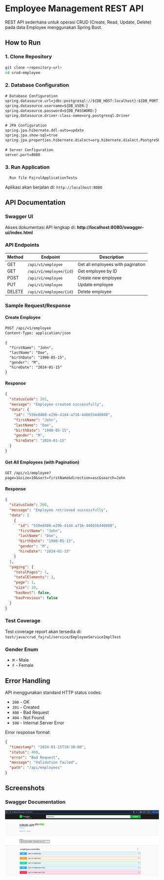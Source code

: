 # Employee Management REST API

REST API sederhana untuk operasi CRUD (Create, Read, Update, Delete) pada data Employee menggunakan Spring Boot.


## How to Run

### 1. Clone Repository
```bash
git clone <repository-url>
cd crud-employee
```

### 2. Database Configuration
```properties
# Database Configuration
spring.datasource.url=jdbc:postgresql://${DB_HOST:localhost}:${DB_PORT:5432}/${DB_NAME:crud_db}
spring.datasource.username=${DB_USER:}
spring.datasource.password=${DB_PASSWORD:}
spring.datasource.driver-class-name=org.postgresql.Driver

# JPA Configuration
spring.jpa.hibernate.ddl-auto=update
spring.jpa.show-sql=true
spring.jpa.properties.hibernate.dialect=org.hibernate.dialect.PostgreSQLDialect

# Server Configuration
server.port=8080
```

### 3. Run Application
```bash
  Run file FajrulApplicationTests
```

Aplikasi akan berjalan di: `http://localhost:8080`

## API Documentation

### Swagger UI
Akses dokumentasi API lengkap di: **http://localhost:8080/swagger-ui/index.html**

### API Endpoints

| Method | Endpoint | Description |
|--------|----------|-------------|
| GET | `/api/v1/employee` | Get all employees with pagination |
| GET | `/api/v1/employee/{id}` | Get employee by ID |
| POST | `/api/v1/employee` | Create new employee |
| PUT | `/api/v1/employee` | Update employee |
| DELETE | `/api/v1/employee/{id}` | Delete employee |

### Sample Request/Response

#### Create Employee
```http
POST /api/v1/employee
Content-Type: application/json

{
  "firstName": "John",
  "lastName": "Doe", 
  "birthDate": "1990-05-15",
  "gender": "M",
  "hireDate": "2024-01-15"
}
```

#### Response
```json
{
  "statusCode": 201,
  "message": "Employee created successfully",
  "data": {
    "id": "550e8400-e29b-41d4-a716-446655440000",
    "firstName": "John",
    "lastName": "Doe",
    "birthDate": "1990-05-15", 
    "gender": "M",
    "hireDate": "2024-01-15"
  }
}
```

#### Get All Employees (with Pagination)
```http
GET /api/v1/employee?page=1&size=10&sort=firstName&direction=asc&search=John
```

#### Response
```json
{
  "statusCode": 200,
  "message": "Employee retrieved successfully",
  "data": [
    {
      "id": "550e8400-e29b-41d4-a716-446655440000",
      "firstName": "John",
      "lastName": "Doe",
      "birthDate": "1990-05-15",
      "gender": "M", 
      "hireDate": "2024-01-15"
    }
  ],
  "paging": {
    "totalPages": 1,
    "totalElements": 1,
    "page": 1,
    "size": 10,
    "hasNext": false,
    "hasPrevious": false
  }
}
```

### Test Coverage
Test coverage report akan tersedia di: `test/java/crud_fajrul/service/EmployeeServiceImplTest`

### Gender Enum
- `M` - Male
- `F` - Female

## Error Handling

API menggunakan standard HTTP status codes:

- `200` - OK
- `201` - Created
- `400` - Bad Request
- `404` - Not Found
- `500` - Internal Server Error

Error response format:
```json
{
  "timestamp": "2024-01-15T10:30:00",
  "status": 400,
  "error": "Bad Request",
  "message": "Validation failed",
  "path": "/api/employees"
}
```

## Screenshots

### Swagger Documentation
![Swagger UI](swagger.png)


